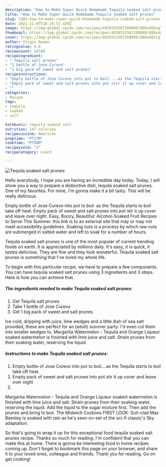 ```yaml
---
description: "How to Make Super Quick Homemade Tequila soaked salt prunes"
title: "How to Make Super Quick Homemade Tequila soaked salt prunes"
slug: 2303-how-to-make-super-quick-homemade-tequila-soaked-salt-prunes
date: 2021-11-07T18:34:57.430Z
image: https://img-global.cpcdn.com/recipes/4920331587289088/680x482cq70/tequila-soaked-salt-prunes-recipe-main-photo.jpg
thumbnail: https://img-global.cpcdn.com/recipes/4920331587289088/680x482cq70/tequila-soaked-salt-prunes-recipe-main-photo.jpg
cover: https://img-global.cpcdn.com/recipes/4920331587289088/680x482cq70/tequila-soaked-salt-prunes-recipe-main-photo.jpg
author: Virgie Bowen
ratingvalue: 4.6
reviewcount: 24740
recipeingredient:
- " Tequila salt prunes"
- "1 bottle of Jose Curevo"
- "1 big pack of sweet and salt prunes"
recipeinstructions:
- "Empty bottle of Jose Curevo into pot to boil....as the Tequila starts to boil take off heat."
- "Empty pack of sweet and salt prunes into pot stir it up cover and leave over night"
- ""
categories:
- Recipe
tags:
- tequila
- soaked
- salt

katakunci: tequila soaked salt 
nutrition: 147 calories
recipecuisine: American
preptime: "PT17M"
cooktime: "PT50M"
recipeyield: "2"
recipecategory: Lunch

---
```



![Tequila soaked salt prunes](https://img-global.cpcdn.com/recipes/4920331587289088/680x482cq70/tequila-soaked-salt-prunes-recipe-main-photo.jpg)

Hello everybody, I hope you are having an incredible day today. Today, I will show you a way to prepare a distinctive dish, tequila soaked salt prunes. One of my favorites. For mine, I'm gonna make it a bit tasty. This will be really delicious.

Empty bottle of Jose Curevo into pot to boil. as the Tequila starts to boil take off heat. Empty pack of sweet and salt prunes into pot stir it up cover and leave over night. Easy, Boozy, Beautiful: Alcohol-Soaked Fruit Recipes to Serve This Summer. this link is to an external site that may or may not meet accessibility guidelines. Soaking nuts is a process by which raw nuts are submerged in salted water and left to soak for a number of hours.

Tequila soaked salt prunes is one of the most popular of current trending foods on earth. It is appreciated by millions daily. It's easy, it is quick, it tastes delicious. They are fine and they look wonderful. Tequila soaked salt prunes is something that I've loved my whole life.


To begin with this particular recipe, we have to prepare a few components. You can have tequila soaked salt prunes using 3 ingredients and 3 steps. Here is how you can achieve that.

<!--inarticleads1-->

##### The ingredients needed to make Tequila soaked salt prunes:

1. Get  Tequila salt prunes
1. Take 1 bottle of Jose Curevo
1. Get 1 big pack of sweet and salt prunes


Ice cold, dripping with juice, lime wedges and a little dish of sea salt provided, these are perfect for an (adult) summer party. I'd even cut them into smaller wedges to. Margarita Watermelon - Tequila and Orange Liqueur soaked watermelon is finished with lime juice and salt. Strain prunes from their soaking water, reserving the liquid. 

<!--inarticleads2-->

##### Instructions to make Tequila soaked salt prunes:

1. Empty bottle of Jose Curevo into pot to boil....as the Tequila starts to boil take off heat.
1. Empty pack of sweet and salt prunes into pot stir it up cover and leave over night
1. 


Margarita Watermelon - Tequila and Orange Liqueur soaked watermelon is finished with lime juice and salt. Strain prunes from their soaking water, reserving the liquid. Add the liquid to the sugar mixture first. Then add the prunes and bring to boil. The Midwich Cuckoos FIRST LOOK: Suit-clad Max Beesley is soaked with rain as he's seen on-set of the sci-fi classic's Sky adaptation. 

So that's going to wrap it up for this exceptional food tequila soaked salt prunes recipe. Thanks so much for reading. I'm confident that you can make this at home. There is gonna be interesting food in home recipes coming up. Don't forget to bookmark this page on your browser, and share it to your loved ones, colleague and friends. Thank you for reading. Go on get cooking!
